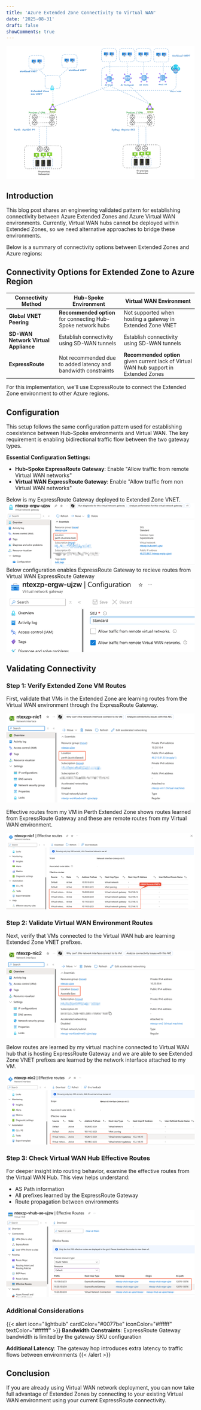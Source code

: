 ```yaml
---
title: 'Azure Extended Zone Connectivity to Virtual WAN'
date: '2025-08-31'
draft: false
showComments: true
---
```



![alt](20250831081337.png)

## Introduction 

This blog post shares an engineering validated pattern for establishing connectivity between Azure Extended Zones and Azure Virtual WAN environments. Currently, Virtual WAN hubs cannot be deployed within Extended Zones, so we need alternative approaches to bridge these environments.

Below is a summary of connectivity options between Extended Zones and Azure regions:

## Connectivity Options for Extended Zone to Azure Region

| Connectivity Method | Hub-Spoke Environment | Virtual WAN Environment |
|-------------------|---------------------|----------------------|
| **Global VNET Peering** | **Recommended option** for connecting Hub-Spoke network hubs | Not supported when hosting a gateway in Extended Zone VNET |
| **SD-WAN Network Virtual Appliance** | Establish connectivity using SD-WAN tunnels | Establish connectivity using SD-WAN tunnels |
| **ExpressRoute** | Not recommended due to added latency and bandwidth constraints | **Recommended option** given current lack of Virtual WAN hub support in Extended Zones |

For this implementation, we'll use ExpressRoute to connect the Extended Zone environment to other Azure regions.

## Configuration 

This setup follows the same configuration pattern used for establishing coexistence between Hub-Spoke environments and Virtual WAN. The key requirement is enabling bidirectional traffic flow between the two gateway types.

**Essential Configuration Settings:**

- **Hub-Spoke ExpressRoute Gateway**: Enable "Allow traffic from remote Virtual WAN networks"
- **Virtual WAN ExpressRoute Gateway**: Enable "Allow traffic from non Virtual WAN networks"

Below is my ExpressRoute Gateway deployed to Extended Zone VNET. 
![alt](20250831082944.png)
Below configuration enables ExpressRoute Gateway to recieve routes from Virtual WAN ExpressRoute Gateway
![alt](20250831083002.png)

## Validating Connectivity 

### Step 1: Verify Extended Zone VM Routes

First, validate that VMs in the Extended Zone are learning routes from the Virtual WAN environment through the ExpressRoute Gateway.

![alt](20250831092937.png)

Effective routes from my VM in Perth Extended Zone shows routes learned from ExpressRoute Gateway and these are remote routes from my Virtual WAN environment.

![alt](20250831093034.png)

### Step 2: Validate Virtual WAN Environment Routes 

Next, verify that VMs connected to the Virtual WAN hub are learning Extended Zone VNET prefixes.

![alt](20250831094511.png)

Below routes are learned by my virtual machine connected to Virtual WAN hub that is hosting ExpressRoute Gateway and we are able to see Extended Zone VNET prefixes are learned by the network interface attached to my VM.

![alt](20250831094601.png)

### Step 3: Check Virtual WAN Hub Effective Routes

For deeper insight into routing behavior, examine the effective routes from the Virtual WAN Hub. This view helps understand:
- AS Path information
- All prefixes learned by the ExpressRoute Gateway
- Route propagation between environments
  
![alt](20250831094658.png)

### Additional Considerations 
{{< alert icon="lightbulb" cardColor="#0077be" iconColor="#ffffff" textColor="#ffffff" >}}
**Bandwidth Constraints**: ExpressRoute Gateway bandwidth is limited by the gateway SKU configuration

**Additional Latency**: The gateway hop introduces extra latency to traffic flows between environments
{{< /alert >}}

## Conclusion 

If you are already using Virtual WAN network deployment, you can now take full advantage of Extended Zones by connecting to your existing Virtual WAN environment using your current ExpressRoute connectivity.